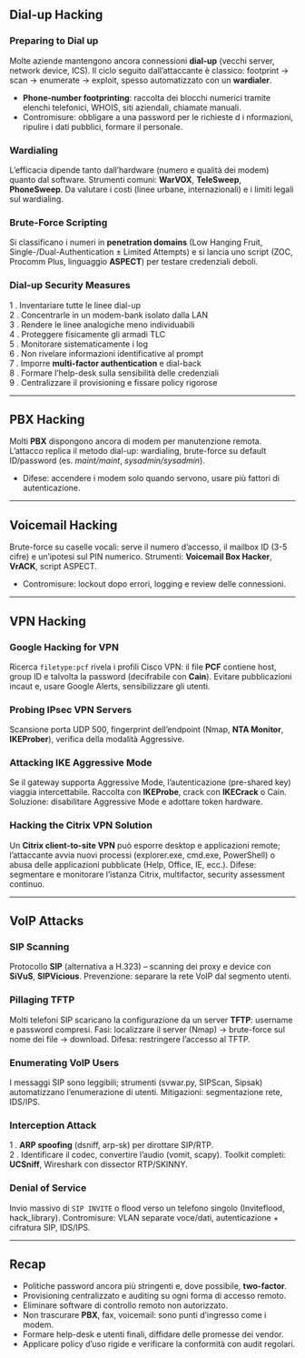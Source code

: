 
## Dial-up Hacking

### Preparing to Dial up

Molte aziende mantengono ancora connessioni **dial-up** (vecchi server, network device, ICS). Il ciclo seguito dall’attaccante è classico: footprint → scan → enumerate → exploit, spesso automatizzato con un **wardialer**.
- **Phone-number footprinting**: raccolta dei blocchi numerici tramite elenchi telefonici, WHOIS, siti aziendali, chiamate manuali.
- Contromisure: obbligare a una password per le richieste d i nformazioni, ripulire i dati pubblici, formare il personale.

### Wardialing

L’efficacia dipende tanto dall’hardware (numero e qualità dei modem) quanto dal software. Strumenti comuni: **WarVOX**, **TeleSweep**, **PhoneSweep**. Da valutare i costi (linee urbane, internazionali) e i limiti legali sul wardialing.

### Brute-Force Scripting

Si classificano i numeri in **penetration domains** (Low Hanging Fruit, Single-/Dual-Authentication ± Limited Attempts) e si lancia uno script (ZOC, Procomm Plus, linguaggio **ASPECT**) per testare credenziali deboli.

### Dial-up Security Measures
1 . Inventariare tutte le linee dial-up  
2 . Concentrarle in un modem-bank isolato dalla LAN  
3 . Rendere le linee analogiche meno individuabili  
4 . Proteggere fisicamente gli armadi TLC  
5 . Monitorare sistematicamente i log  
6 . Non rivelare informazioni identificative al prompt  
7 . Imporre **multi-factor authentication** e dial-back  
8 . Formare l’help-desk sulla sensibilità delle credenziali  
9 . Centralizzare il provisioning e fissare policy rigorose

---

## PBX Hacking
Molti **PBX** dispongono ancora di modem per manutenzione remota. L’attacco replica il metodo dial-up: wardialing, brute-force su default ID/password (es. _maint/maint_, _sysadmin/sysadmin_).

- Difese: accendere i modem solo quando servono, usare più fattori di autenticazione.

---
## Voicemail Hacking
Brute-force su caselle vocali: serve il numero d’accesso, il mailbox ID (3-5 cifre) e un’ipotesi sul PIN numerico. Strumenti: **Voicemail Box Hacker**, **VrACK**, script ASPECT.

- Contromisure: lockout dopo errori, logging e review delle connessioni.

---

## VPN Hacking

### Google Hacking for VPN
Ricerca `filetype:pcf` rivela i profili Cisco VPN: il file **PCF** contiene host, group ID e talvolta la password (decifrabile con **Cain**). Evitare pubblicazioni incaut e, usare Google Alerts, sensibilizzare gli utenti.

### Probing IPsec VPN Servers
Scansione porta UDP 500, fingerprint dell’endpoint (Nmap, **NTA Monitor**, **IKEProber**), verifica della modalità Aggressive.

### Attacking IKE Aggressive Mode
Se il gateway supporta Aggressive Mode, l’autenticazione (pre-shared key) viaggia intercettabile. Raccolta con **IKEProbe**, crack con **IKECrack** o Cain. Soluzione: disabilitare Aggressive Mode e adottare token hardware.

### Hacking the Citrix VPN Solution
Un **Citrix client-to-site VPN** può esporre desktop e applicazioni remote; l’attaccante avvia nuovi processi (explorer.exe, cmd.exe, PowerShell) o abusa delle applicazioni pubblicate (Help, Office, IE, ecc.). Difese: segmentare e monitorare l’istanza Citrix, multifactor, security assessment continuo.

---
## VoIP Attacks

### SIP Scanning
Protocollo **SIP** (alternativa a H.323) – scanning dei proxy e device con **SiVuS**, **SIPVicious**. Prevenzione: separare la rete VoIP dal segmento utenti.

### Pillaging TFTP
Molti telefoni SIP scaricano la configurazione da un server **TFTP**: username e password compresi. Fasi: localizzare il server (Nmap) → brute-force sul nome dei file → download. Difesa: restringere l’accesso al TFTP.

### Enumerating VoIP Users
I messaggi SIP sono leggibili; strumenti (svwar.py, SIPScan, Sipsak) automatizzano l’enumerazione di utenti. Mitigazioni: segmentazione rete, IDS/IPS.

### Interception Attack
1 . **ARP spoofing** (dsniff, arp-sk) per dirottare SIP/RTP.  
2 . Identificare il codec, convertire l’audio (vomit, scapy). Toolkit completi: **UCSniff**, Wireshark con dissector RTP/SKINNY.

### Denial of Service
Invio massivo di `SIP INVITE` o flood verso un telefono singolo (Inviteflood, hack_library). Contromisure: VLAN separate voce/dati, autenticazione + cifratura SIP, IDS/IPS.

---
## Recap

- Politiche password ancora più stringenti e, dove possibile, **two-factor**.
- Provisioning centralizzato e auditing su ogni forma di accesso remoto.
- Eliminare software di controllo remoto non autorizzato.
- Non trascurare **PBX**, fax, voicemail: sono punti d’ingresso come i modem.
- Formare help-desk e utenti finali, diffidare delle promesse dei vendor.
- Applicare policy d’uso rigide e verificare la conformità con audit regolari.